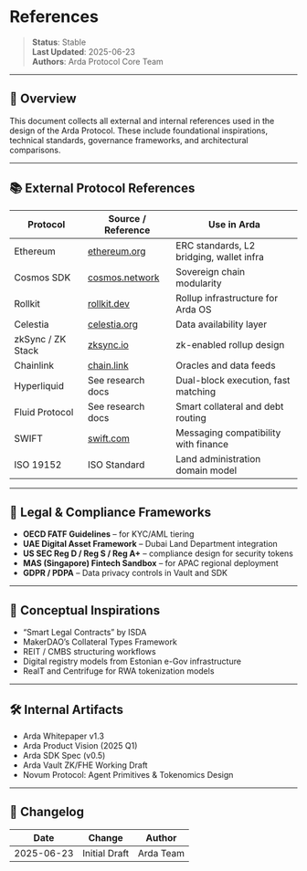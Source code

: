 # References

> **Status**: Stable  
> **Last Updated**: 2025-06-23  
> **Authors**: Arda Protocol Core Team

---

## 🧭 Overview

This document collects all external and internal references used in the design of the Arda Protocol. These include foundational inspirations, technical standards, governance frameworks, and architectural comparisons.

---

## 📚 External Protocol References

| Protocol         | Source / Reference                             | Use in Arda                            |
|------------------|--------------------------------------------------|----------------------------------------|
| Ethereum         | [ethereum.org](https://ethereum.org)           | ERC standards, L2 bridging, wallet infra |
| Cosmos SDK       | [cosmos.network](https://cosmos.network)       | Sovereign chain modularity             |
| Rollkit          | [rollkit.dev](https://rollkit.dev)             | Rollup infrastructure for Arda OS      |
| Celestia         | [celestia.org](https://celestia.org)           | Data availability layer                |
| zkSync / ZK Stack| [zksync.io](https://zksync.io)                 | zk-enabled rollup design               |
| Chainlink        | [chain.link](https://chain.link)               | Oracles and data feeds                 |
| Hyperliquid      | See research docs                              | Dual-block execution, fast matching    |
| Fluid Protocol   | See research docs                              | Smart collateral and debt routing      |
| SWIFT            | [swift.com](https://swift.com)                 | Messaging compatibility with finance   |
| ISO 19152        | ISO Standard                                   | Land administration domain model       |

---

## 🧱 Legal & Compliance Frameworks

- **OECD FATF Guidelines** – for KYC/AML tiering
- **UAE Digital Asset Framework** – Dubai Land Department integration
- **US SEC Reg D / Reg S / Reg A+** – compliance design for security tokens
- **MAS (Singapore) Fintech Sandbox** – for APAC regional deployment
- **GDPR / PDPA** – Data privacy controls in Vault and SDK

---

## 🧠 Conceptual Inspirations

- “Smart Legal Contracts” by ISDA
- MakerDAO’s Collateral Types Framework
- REIT / CMBS structuring workflows
- Digital registry models from Estonian e-Gov infrastructure
- RealT and Centrifuge for RWA tokenization models

---

## 🛠️ Internal Artifacts

- Arda Whitepaper v1.3
- Arda Product Vision (2025 Q1)
- Arda SDK Spec (v0.5)
- Arda Vault ZK/FHE Working Draft
- Novum Protocol: Agent Primitives & Tokenomics Design

---

## 🧭 Changelog

| Date       | Change           | Author     |
|------------|------------------|------------|
| 2025-06-23 | Initial Draft    | Arda Team  |
